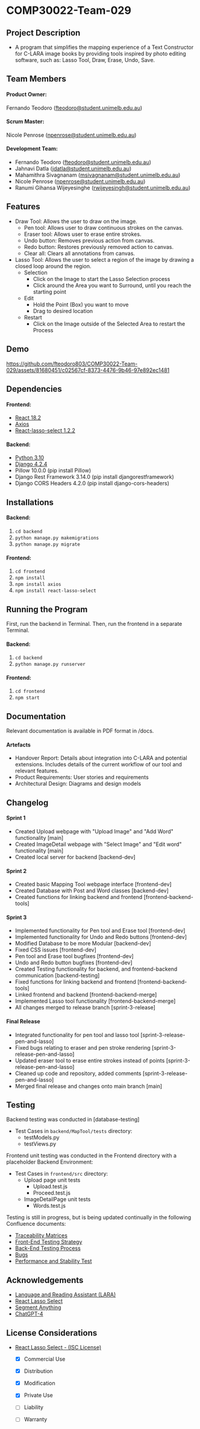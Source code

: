 # COMP30022-Team-029

## Project Description
- A program that simplifies the mapping experience of a Text Constructor for C-LARA image books by providing tools 
inspired by photo editing software, such as: Lasso Tool, Draw, Erase, Undo, Save.

## Team Members
#### Product Owner:
Fernando Teodoro (fteodoro@student.unimelb.edu.au)

#### Scrum Master:
Nicole Penrose (npenrose@student.unimelb.edu.au)

#### Development Team:
- Fernando Teodoro (fteodoro@student.unimelb.edu.au)
- Jahnavi Datla (jdatla@student.unimelb.edu.au)
- Mahamithra Sivagnanam (msivagnanam@student.unimelb.edu.au)
- Nicole Penrose (npenrose@student.unimelb.edu.au)
- Ranumi Gihansa Wijeyesinghe (rwijeyesingh@student.unimelb.edu.au)

## Features
- Draw Tool: Allows the user to draw on the image.
  - Pen tool: Allows user to draw continuous strokes on the canvas.
  - Eraser tool: Allows user to erase entire strokes. 
  - Undo button: Removes previous action from canvas.
  - Redo button: Restores previously removed action to canvas.
  - Clear all: Clears all annotations from canvas. 
- Lasso Tool: Allows the user to select a region of the image by drawing a closed loop around the region.
  - Selection
    - Click on the Image to start the Lasso Selection process
    - Click around the Area you want to Surround, until you reach the starting point
  - Edit
    - Hold the Point (Box) you want to move
    - Drag to desired location
  - Restart
    - Click on the Image outside of the Selected Area to restart the Process
   
## Demo
  https://github.com/fteodoro803/COMP30022-Team-029/assets/81680451/c02567cf-8373-4476-9b46-97e892ec1481


## Dependencies

#### Frontend:
- [React 18.2](https://react.dev/learn/installation)
- [Axios](https://www.npmjs.com/package/axios)
- [React-lasso-select 1.2.2](https://www.npmjs.com/package/react-lasso-select)
  
#### Backend: 
- [Python 3.10](https://www.python.org/downloads/)
- [Django 4.2.4](https://www.djangoproject.com/download/)
- Pillow 10.0.0 (pip install Pillow)
- Django Rest Framework 3.14.0 (pip install djangorestframework)
- Django CORS Headers 4.2.0 (pip install django-cors-headers)

## Installations

#### Backend: 
1. `cd backend`
2. `python manage.py makemigrations`
3. `python manage.py migrate`

#### Frontend:
1. `cd frontend`
2. `npm install`
3. `npm install axios`
4. `npm install react-lasso-select`

## Running the Program
First, run the backend in Terminal.
Then, run the frontend in a separate Terminal.

#### Backend: 
1. `cd backend`
2. `python manage.py runserver`

#### Frontend:
1. `cd frontend`
2. `npm start`

## Documentation
Relevant documentation is available in PDF format in /docs.

#### Artefacts
- Handover Report: Details about integration into C-LARA and potential extensions. Includes details of the current workflow of our tool and relevant features.
- Product Requirements: User stories and requirements
- Architectural Design: Diagrams and design models

## Changelog

#### Sprint 1
- Created Upload webpage with "Upload Image" and "Add Word" functionality [main]
- Created ImageDetail webpage with "Select Image" and "Edit word" functionality [main]
- Created local server for backend [backend-dev]

#### Sprint 2
- Created basic Mapping Tool webpage interface [frontend-dev]
- Created Database with Post and Word classes [backend-dev]
- Created functions for linking backend and frontend  [frontend-backend-tools]

#### Sprint 3
- Implemented functionality for Pen tool and Erase tool [frontend-dev]
- Implemented functionality for Undo and Redo buttons [frontend-dev]
- Modified Database to be more Modular [backend-dev]
- Fixed CSS issues [frontend-dev]
- Pen tool and Erase tool bugfixes [frontend-dev]
- Undo and Redo button bugfixes [frontend-dev]
- Created Testing functionality for backend, and frontend-backend communication [backend-testing]
- Fixed functions for linking backend and frontend  [frontend-backend-tools]
- Linked frontend and backend [frontend-backend-merge]
- Implemented Lasso tool functionality [frontend-backend-merge]
- All changes merged to release branch [sprint-3-release] 

#### Final Release
- Integrated functionality for pen tool and lasso tool [sprint-3-release-pen-and-lasso]
- Fixed bugs relating to eraser and pen stroke rendering [sprint-3-release-pen-and-lasso]
- Updated eraser tool to erase entire strokes instead of points [sprint-3-release-pen-and-lasso]
- Cleaned up code and repository, added comments [sprint-3-release-pen-and-lasso]
- Merged final release and changes onto main branch [main]

## Testing
Backend testing was conducted in [database-testing]
- Test Cases in `backend/MapTool/tests` directory:
  - testModels.py
  - testViews.py

Frontend unit testing was conducted in the Frontend directory
with a placeholder Backend Environment:
- Test Cases in `frontend/src` directory:
  - Upload page unit tests
     - Upload.test.js
     - Proceed.test.js
  - ImageDetailPage unit tests
    - Words.test.js
  

Testing is still in progress, but is being updated continually in the following Confluence documents:
- [Traceability Matrices](https://team029.atlassian.net/l/cp/as2ChHS7)
- [Front-End Testing Strategy](https://team029.atlassian.net/l/cp/kHBpHiFr)
- [Back-End Testing Process](https://team029.atlassian.net/l/cp/yhE0L0Sw)
- [Bugs](https://team029.atlassian.net/wiki/spaces/SD/pages/10223620/Reported+Bugs?atlOrigin=eyJpIjoiOTdiYjBlOWVhYWIxNDQ5Mzg1MTQ2Y2Q2MGQxMDYyMDIiLCJwIjoiYyJ9)
- [Performance and Stability Test](https://team029.atlassian.net/wiki/spaces/SD/pages/12910757/Performance+and+Stability+Test)

## Acknowledgements
- [Language and Reading Assistant (LARA)](https://www.unige.ch/callector/lara)
- [React Lasso Select](https://www.npmjs.com/package/react-lasso-select)
- [Segment Anything](https://github.com/facebookresearch/segment-anything)
- [ChatGPT-4](https://openai.com/gpt-4)

## License Considerations
- [React Lasso Select - (ISC License)](https://github.com/akcyp/react-lasso-select/blob/main/LICENSE.md)
  - [x] Commercial Use
  - [x] Distribution
  - [x] Modification
  - [x] Private Use
  - [ ] Liability
  - [ ] Warranty
  
